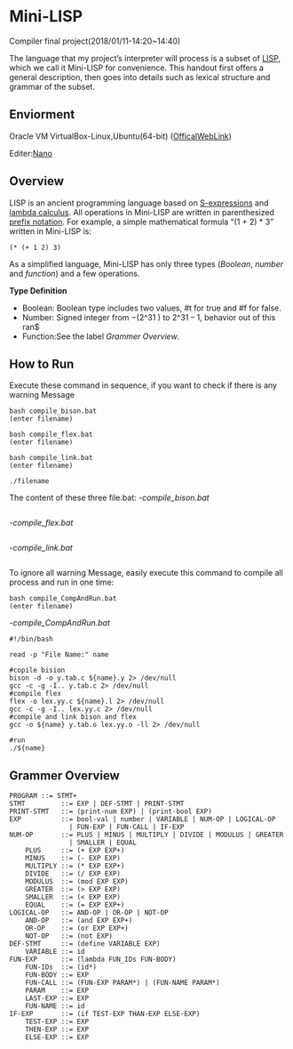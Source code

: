 # Mini-LISP
Compiler final project(2018/01/11-14:20~14:40)

The language that my project’s interpreter will process is a subset of [LISP](https://en.wikipedia.org/wiki/LISP), which we call
it Mini-LISP for convenience. This handout first offers a general description, then goes
into details such as lexical structure and grammar of the subset.

## Enviorment
Oracle VM VirtualBox-Linux,Ubuntu(64-bit) ([OfficalWebLink](https://www.oracle.com/technetwork/server-storage/virtualbox/downloads/index.html))

Editer:[Nano](https://zh.wikipedia.org/wiki/Nano_(%E6%96%87%E5%AD%97%E7%B7%A8%E8%BC%AF%E5%99%A8))

## Overview
LISP is an ancient programming language based on [S-expressions](https://en.wikipedia.org/wiki/S-expression) and [lambda calculus](https://en.wikipedia.org/wiki/Lambda_calculus).
All operations in Mini-LISP are written in parenthesized [prefix notation](https://en.wikipedia.org/wiki/Polish_notation). For example, a
simple mathematical formula “(1 + 2) * 3” written in Mini-LISP is:

<pre><code>(* (+ 1 2) 3)</code></pre>

As a simplified language, Mini-LISP has only three types (*Boolean*, *number* and *function*)
and a few operations.

**Type Definition**

- Boolean: Boolean type includes two values, #t for true and #f for false.
- Number: Signed integer from −(2^31 ) to 2^31 – 1, behavior out of this ran$
- Function:See the label *Grammer Overview*.

## How to Run
Execute these command in sequence, if you want to check if there is any warning Message

<pre><code>bash compile_bison.bat
(enter filename)

bash compile_flex.bat
(enter filename)

bash compile_link.bat
(enter filename)

./filename
</code></pre>

The content of these three file.bat:
-*compile_bison.bat*
<pre><code#!/bin/bash

read -p "File Name:" name

bison -d -o y.tab.c ${name}.y
gcc -c -g -I.. y.tab.c
</code></pre>

-*compile_flex.bat*
<pre><code#!/bin/bash

read -p "File Name:" name

flex -o lex.yy.c ${name}.l
gcc -c -g -I.. lex.yy.c
</code></pre>

-*compile_link.bat*
<pre><code#!/bin/bash

read -p "File Name:" name

gcc -o ${name} y.tab.o lex.yy.o -ll
</code></pre>

To ignore all warning Message, easily execute this command to compile all process and run in one time:

<pre><code>bash compile_CompAndRun.bat
(enter filename)
</code></pre>

-*compile_CompAndRun.bat*
<pre><code>#!/bin/bash

read -p "File Name:" name

#copile bision
bison -d -o y.tab.c ${name}.y 2> /dev/null
gcc -c -g -I.. y.tab.c 2> /dev/null
#compile flex
flex -o lex.yy.c ${name}.l 2> /dev/null
gcc -c -g -I.. lex.yy.c 2> /dev/null
#compile and link bison and flex
gcc -o ${name} y.tab.o lex.yy.o -ll 2> /dev/null

#run
./${name}
</code></pre>

## Grammer Overview
<pre><code>PROGRAM ::= STMT+
STMT         ::= EXP | DEF-STMT | PRINT-STMT
PRINT-STMT   ::= (print-num EXP) | (print-bool EXP)
EXP          ::= bool-val | number | VARIABLE | NUM-OP | LOGICAL-OP
               | FUN-EXP | FUN-CALL | IF-EXP
NUM-OP       ::= PLUS | MINUS | MULTIPLY | DIVIDE | MODULUS | GREATER
               | SMALLER | EQUAL
    PLUS     ::= (+ EXP EXP+)
    MINUS    ::= (- EXP EXP)
    MULTIPLY ::= (* EXP EXP+)
    DIVIDE   ::= (/ EXP EXP)
    MODULUS  ::= (mod EXP EXP)
    GREATER  ::= (> EXP EXP)
    SMALLER  ::= (< EXP EXP)
    EQUAL    ::= (= EXP EXP+)
LOGICAL-OP   ::= AND-OP | OR-OP | NOT-OP
    AND-OP   ::= (and EXP EXP+)
    OR-OP    ::= (or EXP EXP+)
    NOT-OP   ::= (not EXP)
DEF-STMT     ::= (define VARIABLE EXP)
    VARIABLE ::= id
FUN-EXP      ::= (lambda FUN_IDs FUN-BODY)
    FUN-IDs  ::= (id*)
    FUN-BODY ::= EXP
    FUN-CALL ::= (FUN-EXP PARAM*) | (FUN-NAME PARAM*)
    PARAM    ::= EXP
    LAST-EXP ::= EXP
    FUN-NAME ::= id
IF-EXP       ::= (if TEST-EXP THAN-EXP ELSE-EXP)
    TEST-EXP ::= EXP
    THEN-EXP ::= EXP
    ELSE-EXP ::= EXP
</code></pre>

